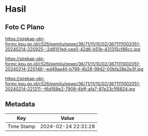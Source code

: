 # Hasil

## Foto C Plano

https://sirekap-obj-formc.kpu.go.id/c526/pemilu/ppwp/36/71/11/10/02/3671111002051-20240214-220925--2d8101ed-cee5-42d6-b51b-431315cf86cc.jpg

https://sirekap-obj-formc.kpu.go.id/c526/pemilu/ppwp/36/71/11/10/02/3671111002051-20240214-220146--ed49aa40-b799-4b28-9942-00bfa28e2e3f.jpg

https://sirekap-obj-formc.kpu.go.id/c526/pemilu/ppwp/36/71/11/10/02/3671111002051-20240214-221211--f6d168e2-7909-4bff-afa7-87e23c1f8824.jpg


## Metadata

| Key        | Value               |
| ---------- | ------------------- |
| Time Stamp | 2024-02-24 22:31:28 |



